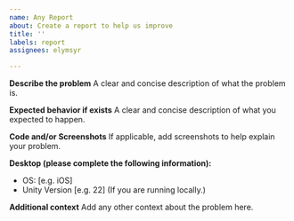 ```yaml
---
name: Any Report
about: Create a report to help us improve
title: ''
labels: report
assignees: elymsyr

---
```


**Describe the problem**
A clear and concise description of what the problem is.

**Expected behavior if exists**
A clear and concise description of what you expected to happen.

**Code and/or Screenshots**
If applicable, add screenshots to help explain your problem.

**Desktop (please complete the following information):**
 - OS: [e.g. iOS]
 - Unity Version [e.g. 22] (If you are running locally.)

**Additional context**
Add any other context about the problem here.
